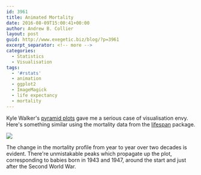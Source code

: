 ```yaml
---
id: 3961
title: Animated Mortality
date: 2016-08-09T15:00:41+00:00
author: Andrew B. Collier
layout: post
guid: http://www.exegetic.biz/blog/?p=3961
excerpt_separator: <!-- more -->
categories:
  - Statistics
  - Visualisation
tags:
  - '#rstats'
  - animation
  - ggplot2
  - ImageMagick
  - life expectancy
  - mortality
---
```


<!-- more -->

Kyle Walker's [pyramid plots](http://rpubs.com/walkerke/pyramids_ggplot2) gave me a serious case of visualisation envy. Here's something similar using the mortality data from the [lifespan](https://github.com/DataWookie/lifespan) package.

<img src="{{ site.baseurl }}/static/img/2016/08/pyramid-animation.gif" >

The change in the mortality profile from year to year over two decades is evident. There're unmistakable peaks which propagate up the plot, corresponding to babies born in 1943 and 1947, around the start and just after the Second World War.
